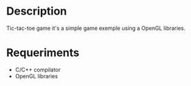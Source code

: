 Description
============== 
Tic-tac-toe game it's a simple game exemple using a OpenGL libraries.


Requeriments
============== 
- C/C++ compilator
- OpenGL libraries
